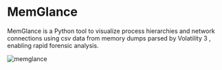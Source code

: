 # MemGlance
MemGlance is a Python tool to visualize process hierarchies and network connections using csv data from memory dumps parsed by Volatility 3 , enabling rapid forensic analysis.

![memglance](https://github.com/user-attachments/assets/5b0832b9-a892-4f14-a8ea-e7563497a854)
